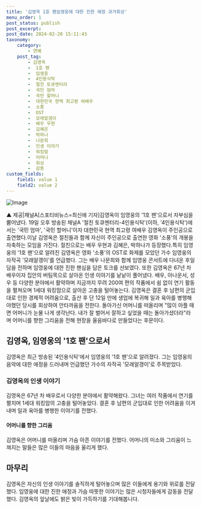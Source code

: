 ```yaml
---
title: '김영옥 1호 팬임영웅에 대한 진한 애정 과거회상'
menu_order: 1
post_status: publish
post_excerpt: 
post_date: 2024-02-20 15:11:43
taxonomy:
    category:
        - 연예
    post_tag:
        - 김영옥
        -  1호 팬
        -  임영웅
        -  4인용식탁
        -  절친 토큐멘터리
        -  국민 엄마
        -  국민 할머니
        -  대한민국 현역 최고령 여배우
        -  소풍
        -  OST
        -  모래알갱이
        -  배우 우현
        -  김혜은
        -  박하나
        -  나문희
        -  인생 이야기
        -  워킹맘
        -  어머니
        -  회상
        -  감동
custom_fields:
    field1: value 1
    field2: value 2
---
```


![Image](https://mimgnews.pstatic.net/image/477/2024/02/19/0000474485_001_20240219201603823.jpg?type=w540)

▲ 제공|채널A[스포티비뉴스=최신애 기자]김영옥이 임영웅의 '1호 팬'으로서 자부심을 뿜어냈다. 19일 오후 방송된 채널A '절친 토큐멘터리-4인용식탁'(이하, '4인용식탁')에서는 '국민 엄마', '국민 할머니'이자 대한민국 현역 최고령 여배우 김영옥이 주인공으로 출연했다.이날 김영옥은 절친들과 함께 자신이 주인공으로 출연한 영화 '소풍'의 개봉을 자축하는 모임을 가진다. 절친으로는 배우 우현과 김혜은, 박하나가 등장했다.특히 임영웅의 '1호 팬'으로 알려진 김영옥은 영화 '소풍'의 OST로 화제를 모았던 가수 임영웅의 자작곡 '모래알갱이'를 언급했다. 그는 배우 나문희와 함께 임영웅 콘서트에 다녀온 후일담을 전하며 임영웅에 대한 진한 팬심을 담은 토크를 선보였다. 또한 김영옥은 67년 차 배우이자 집안의 버팀목으로 살아온 인생 이야기를 낱낱이 풀어냈다. 배우, 아나운서, 성우 등 다양한 분야에서 활약하며 지금까지 무려 200여 편의 작품에서 쉼 없이 연기 활동을 펼쳐오며 1세대 워킹맘으로 살아온 고충을 털어놓는다. 김영옥은 결혼 후 남편의 군입대로 인한 경제적 어려움으로, 출산 후 단 12일 만에 생업에 복귀해 일과 육아를 병행해야했던 당시를 회상하여 안타까움을 전한다. 돌아가신 어머니를 떠올리며 "많이 아플 때면 어머니가 눈물 나게 생각난다. 내가 잘 벌어서 잘하고 싶었을 때는 돌아가셨더라"라며 어머니를 향한 그리움을 전해 현장을 울음바다로 만들었다는 후문이다.
## 김영옥, 임영웅의 '1호 팬'으로서
김영옥은 최근 방송된 '4인용식탁'에서 임영웅의 '1호 팬'으로 알려졌다. 그는 임영웅의 음악에 대한 애정을 드러내며 언급했던 가수의 자작곡 '모래알갱이'로 주목받았다.
### 김영옥의 인생 이야기
김영옥은 67년 차 배우로서 다양한 분야에서 활약해왔다. 그녀는 여러 작품에서 연기를 펼치며 1세대 워킹맘의 고충을 털어놓았다. 결혼 후 남편의 군입대로 인한 어려움을 이겨내며 일과 육아를 병행한 이야기를 전했다.
#### 어머니를 향한 그리움
김영옥은 어머니를 떠올리며 가슴 아픈 이야기를 전했다. 어머니의 미소와 그리움이 느껴지는 말들은 많은 이들의 마음을 울리게 했다.
## 마무리
김영옥은 자신의 인생 이야기를 솔직하게 털어놓으며 많은 이들에게 용기와 위로를 전달했다. 임영웅에 대한 진한 애정과 가슴 따뜻한 이야기는 많은 시청자들에게 감동을 전달했다. 김영옥의 앞날에도 밝은 빛이 가득하기를 기대해봅니다.
